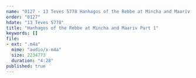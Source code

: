 ```yaml
---
name: "0127 - 13 Teves 5778 Hanhagos of the Rebbe at Mincha and Maariv Part 1"
order: "0127"
hdate: "13 Teves 5778"
title: "Hanhagos of the Rebbe at Mincha and Maariv Part 1"
keywords: []
file:
- ext: ".m4a"
  mime: "audio/x-m4a"
  size: 2234773
  duration: "4:28"
published: true
---
```



